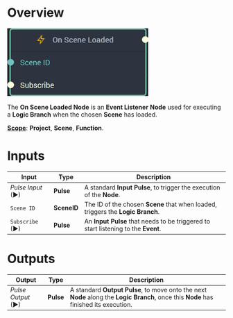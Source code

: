 # Overview

![The On Scene Loaded Node.](../../../.gitbook/assets/onsceneloadednode20241.png)

The **On Scene Loaded Node** is an **Event Listener** **Node** used for executing a **Logic Branch** when the chosen **Scene** has loaded.

[**Scope**](../../overview.md#scopes): **Project**, **Scene**, **Function**.

# Inputs

|Input|Type|Description|
|---|---|---|
|*Pulse Input* (►)|**Pulse**|A standard **Input Pulse**, to trigger the execution of the **Node**.|
|`Scene ID`|**SceneID**|The ID of the chosen **Scene** that when loaded, triggers the **Logic Branch**.|
| `Subscribe` (►)|**Pulse** | An **Input Pulse** that needs to be triggered to start listening to the **Event**. | 

# Outputs

|Output|Type|Description|
|---|---|---|
|*Pulse Output* (►)|**Pulse**|A standard **Output Pulse**, to move onto the next **Node** along the **Logic Branch**, once this **Node** has finished its execution.|


